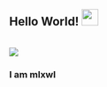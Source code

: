 ## Hello World! <img src="https://raw.githubusercontent.com/iampavangandhi/iampavangandhi/master/gifs/Hi.gif" width="30px"></h2>

<br />
<img src="https://i0.hdslb.com/bfs/album/de8e8ea800750a80e53ca982d1e39d41a2868719.png" />

### I am mlxwl

